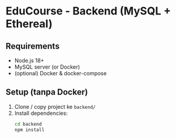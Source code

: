 # EduCourse - Backend (MySQL + Ethereal)

## Requirements
- Node.js 18+
- MySQL server (or Docker)
- (optional) Docker & docker-compose

## Setup (tanpa Docker)
1. Clone / copy project ke `backend/`
2. Install dependencies:
   ```bash
   cd backend
   npm install
